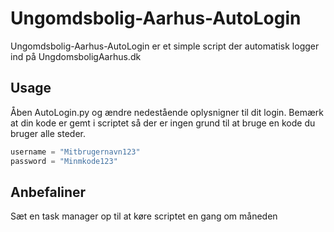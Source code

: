 # Ungomdsbolig-Aarhus-AutoLogin

Ungomdsbolig-Aarhus-AutoLogin er et simple script der automatisk logger ind på UngdomsboligAarhus.dk


## Usage
Åben AutoLogin.py og ændre nedestående oplysnigner til dit login. Bemærk at din kode er gemt i scriptet så der er ingen grund til at bruge en kode du bruger alle steder.

```python
username = "Mitbrugernavn123"
password = "Minmkode123"
```
## Anbefaliner
Sæt en task manager op til at køre scriptet en gang om måneden
